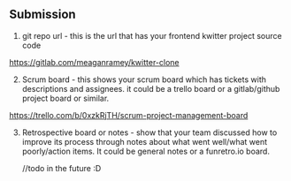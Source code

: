 
## Submission

1. git repo url - this is the url that has your frontend kwitter project source code

https://gitlab.com/meaganramey/kwitter-clone

2. Scrum board - this shows your scrum board which has tickets with descriptions and assignees. it could be a trello board or a gitlab/github project board or similar.

https://trello.com/b/0xzkRjTH/scrum-project-management-board

3. Retrospective board or notes - show that your team discussed how to improve its process through notes about what went well/what went poorly/action items.
   It could be general notes or a funretro.io board.

   //todo in the future :D